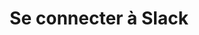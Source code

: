 ---
title: Se connecter à Slack
cat: connecter-des-outils
section: Travailler dans les canaux
order:
published: true
---